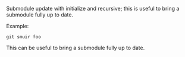 Submodule update with initialize and recursive; this is useful to bring a submodule fully up to date.

Example:

```shell
git smuir foo
```

This can be useful to bring a submodule fully up to date.
